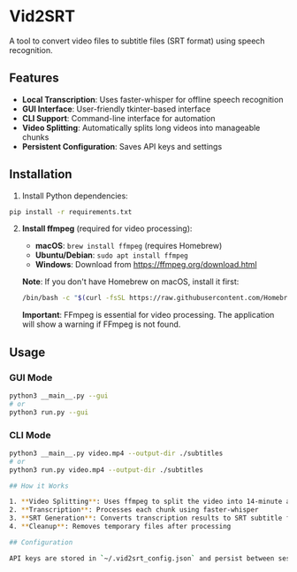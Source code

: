 # Vid2SRT

A tool to convert video files to subtitle files (SRT format) using speech recognition.

## Features

- **Local Transcription**: Uses faster-whisper for offline speech recognition
- **GUI Interface**: User-friendly tkinter-based interface
- **CLI Support**: Command-line interface for automation
- **Video Splitting**: Automatically splits long videos into manageable chunks
- **Persistent Configuration**: Saves API keys and settings

## Installation

1. Install Python dependencies:
```bash
pip install -r requirements.txt
```

2. **Install ffmpeg** (required for video processing):
   - **macOS**: `brew install ffmpeg` (requires Homebrew)
   - **Ubuntu/Debian**: `sudo apt install ffmpeg`
   - **Windows**: Download from https://ffmpeg.org/download.html

   **Note**: If you don't have Homebrew on macOS, install it first:
   ```bash
   /bin/bash -c "$(curl -fsSL https://raw.githubusercontent.com/Homebrew/install/HEAD/install.sh)"
   ```

   **Important**: FFmpeg is essential for video processing. The application will show a warning if FFmpeg is not found.

## Usage

### GUI Mode
```bash
python3 __main__.py --gui
# or
python3 run.py --gui
```

### CLI Mode
```bash
python3 __main__.py video.mp4 --output-dir ./subtitles
# or
python3 run.py video.mp4 --output-dir ./subtitles

## How it Works

1. **Video Splitting**: Uses ffmpeg to split the video into 14-minute audio chunks
2. **Transcription**: Processes each chunk using faster-whisper
3. **SRT Generation**: Converts transcription results to SRT subtitle format
4. **Cleanup**: Removes temporary files after processing

## Configuration

API keys are stored in `~/.vid2srt_config.json` and persist between sessions.
